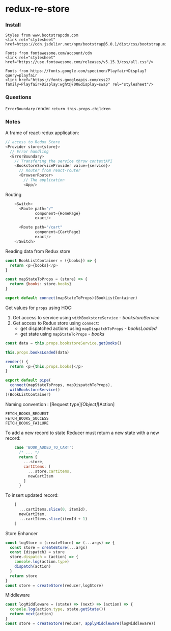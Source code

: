 # redux-re-store

### Install
```shell
Styles from www.bootstrapcdn.com
<link rel="stylesheet" href=https://cdn.jsdelivr.net/npm/bootstrap@5.0.1/dist/css/bootstrap.min.css/>

Fonts from fontawesome.com/account/cdn
<link rel="stylesheet" href="https://use.fontawesome.com/releases/v5.15.3/css/all.css"/>

Fonts from https://fonts.google.com/specimen/Playfair+Display?query=playfair
<link href="https://fonts.googleapis.com/css2?family=Playfair+Display:wght@700&display=swap" rel="stylesheet"/>
```
### Questions

`ErrorBoundary` render `return this.props.children`

### Notes

A frame of react-redux application:

```javascript
// access to Redux Store
<Provider store={store}>
  // Error handling
  <ErrorBoundary>
    // Transfering the service throw contextAPI
    <BookstoreServiceProvider value={service}>
      // Router from react-router
      <BrowserRouter>
        // The application
        <App/>
```
Routing
```javascript
    <Switch>
      <Route path="/"
             component={HomePage}
             exact/>

      <Route path="/cart"
             component={CartPage}
             exact/>
    </Switch>
```
Reading data from Redux store
```javascript
const BookListContainer = ({books}) => {
  return <p>{books}</p>
}

const mapStateToProps = (store) => {
  return {books: store.books}
}

export default connect(mapStateToProps)(BookListContainer)
```
Get values for `props` using HOC:
1. Get access to service using `withBookstoreService` - _bookstoreService_
2. Get access to Redux store using `connect`:
   * get dispatched actions using `mapDispatchToProps` - _booksLoaded_
   * get state using `mapStateToProps` - _books_
```javascript
const data = this.props.bookstoreService.getBooks()

this.props.booksLoaded(data)

render() {
  return <p>{this.props.books}</p>
}

export default pipe(
  connect(mapStateToProps, mapDispatchToProps),
  withBookstoreService()
)(BookListContainer)
```
Naming convention : [Request type]_[Object]_[Action]
```javascript
FETCH_BOOKS_REQUEST
FETCH_BOOKS_SUCCESS
FETCH_BOOKS_FAILURE
```
To add a new record to state Reducer must return a new state with a new record:
```javascript
    case 'BOOK_ADDED_TO_CART':
      /* ... */
      return {
        ...store,
        cartItems: [
          ...store.cartItems,
          newCartItem
        ]
      }
```
To insert updated record:
```javascript
    [
      ...cartItems.slice(0, itemId),
      newCartItem,
      ...cartItems.slice(itemId + 1)
    ]
```
Store Enhancer
```javascript
const logStore = (createStore) => (...args) => {
  const store = createStore(...args)
  const {dispatch} = store
  store.dispatch = (action) => {
    console.log(action.type)
    dispatch(action)
  }
  return store
}
const store = createStore(reducer,logStore)
```
Middleware
```javascript
const logMiddleware = (state) => (next) => (action) => {
  console.log(action.type, state.getState())
  return next(action)
}
const store = createStore(reducer, applyMiddleware(logMiddleware))
```
